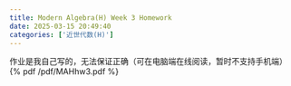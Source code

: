 ```yaml
---
title: Modern Algebra(H) Week 3 Homework
date: 2025-03-15 20:49:40
categories: ['近世代数(H)']
---
```

作业是我自己写的，无法保证正确（可在电脑端在线阅读，暂时不支持手机端）
{% pdf /pdf/MAHhw3.pdf %}